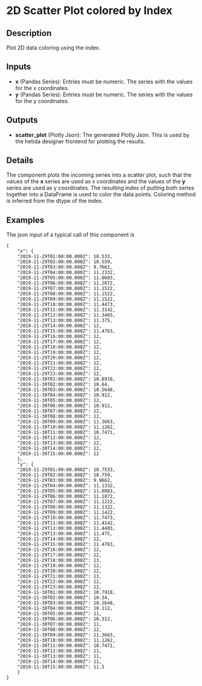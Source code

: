 # 2D Scatter Plot colored by Index

## Description
Plot 2D data coloring using the index.

## Inputs
* **x** (Pandas Series): Entries must be numeric. The series with the values for the x coordinates.
* **y** (Pandas Series): Entries must be numeric. The series with the values for the y coordinates.

## Outputs
* **scatter_plot** (Plotly Json): The generated Plotly Json. This is used by the hetida designer frontend for plotting the results.

## Details
The component plots the incoming series into a scatter plot, such that the values of the **x** series are used as x coordinates and the values of the **y** series are used as y coordinates. The resulting index of putting both series together into a DataFrame is used to color the data points. Coloring method is inferred from the dtype of the index.

## Examples
The json input of a typical call of this component is
```
{
	"x": {
    "2019-11-29T01:00:00.000Z": 10.533,
    "2019-11-29T02:00:00.000Z": 10.559,
    "2019-11-29T03:00:00.000Z": 9.7662,
    "2019-11-29T04:00:00.000Z": 11.2332,
    "2019-11-29T05:00:00.000Z": 11.0683,
    "2019-11-29T06:00:00.000Z": 11.2072,
    "2019-11-29T07:00:00.000Z": 11.1522,
    "2019-11-29T08:00:00.000Z": 11.1522,
    "2019-11-29T09:00:00.000Z": 11.1522,
    "2019-11-29T10:00:00.000Z": 11.4473,
    "2019-11-29T11:00:00.000Z": 11.3142,
    "2019-11-29T12:00:00.000Z": 11.3403,
    "2019-11-29T13:00:00.000Z": 11.375,
    "2019-11-29T14:00:00.000Z": 12,
    "2019-11-29T15:00:00.000Z": 11.4763,
    "2019-11-29T16:00:00.000Z": 12,
    "2019-11-29T17:00:00.000Z": 12,
    "2019-11-29T18:00:00.000Z": 12,
    "2019-11-29T19:00:00.000Z": 12,
    "2019-11-29T20:00:00.000Z": 12,
    "2019-11-29T21:00:00.000Z": 12,
    "2019-11-29T22:00:00.000Z": 12,
    "2019-11-29T23:00:00.000Z": 12,
    "2019-11-30T01:00:00.000Z": 10.8918,
    "2019-11-30T02:00:00.000Z": 10.64,
    "2019-11-30T03:00:00.000Z": 10.5648,
    "2019-11-30T04:00:00.000Z": 10.912,
    "2019-11-30T05:00:00.000Z": 12,
    "2019-11-30T06:00:00.000Z": 10.912,
    "2019-11-30T07:00:00.000Z": 12,
    "2019-11-30T08:00:00.000Z": 12,
    "2019-11-30T09:00:00.000Z": 11.3663,
    "2019-11-30T10:00:00.000Z": 11.1262,
    "2019-11-30T11:00:00.000Z": 10.7471,
    "2019-11-30T12:00:00.000Z": 12,
    "2019-11-30T13:00:00.000Z": 12,
    "2019-11-30T14:00:00.000Z": 12,
    "2019-11-30T15:00:00.000Z": 12
	},
	"y": {
    "2019-11-29T01:00:00.000Z": 10.7533,
    "2019-11-29T02:00:00.000Z": 10.759,
    "2019-11-29T03:00:00.000Z": 9.9662,
    "2019-11-29T04:00:00.000Z": 11.1332,
    "2019-11-29T05:00:00.000Z": 11.0083,
    "2019-11-29T06:00:00.000Z": 11.1072,
    "2019-11-29T07:00:00.000Z": 11.1222,
    "2019-11-29T08:00:00.000Z": 11.1322,
    "2019-11-29T09:00:00.000Z": 11.1422,
    "2019-11-29T10:00:00.000Z": 11.7473,
    "2019-11-29T11:00:00.000Z": 11.4142,
    "2019-11-29T12:00:00.000Z": 11.4403,
    "2019-11-29T13:00:00.000Z": 11.475,
    "2019-11-29T14:00:00.000Z": 12,
    "2019-11-29T15:00:00.000Z": 11.4763,
    "2019-11-29T16:00:00.000Z": 12,
    "2019-11-29T17:00:00.000Z": 12,
    "2019-11-29T18:00:00.000Z": 13,
    "2019-11-29T19:00:00.000Z": 12,
    "2019-11-29T20:00:00.000Z": 12,
    "2019-11-29T21:00:00.000Z": 13,
    "2019-11-29T22:00:00.000Z": 12,
    "2019-11-29T23:00:00.000Z": 12,
    "2019-11-30T01:00:00.000Z": 10.7918,
    "2019-11-30T02:00:00.000Z": 10.34,
    "2019-11-30T03:00:00.000Z": 10.2648,
    "2019-11-30T04:00:00.000Z": 10.112,
    "2019-11-30T05:00:00.000Z": 11,
    "2019-11-30T06:00:00.000Z": 10.312,
    "2019-11-30T07:00:00.000Z": 11,
    "2019-11-30T08:00:00.000Z": 12,
    "2019-11-30T09:00:00.000Z": 11.3663,
    "2019-11-30T10:00:00.000Z": 11.1262,
    "2019-11-30T11:00:00.000Z": 10.7471,
    "2019-11-30T12:00:00.000Z": 11,
    "2019-11-30T13:00:00.000Z": 11,
    "2019-11-30T14:00:00.000Z": 11,
    "2019-11-30T15:00:00.000Z": 11.5
    }
}
```
